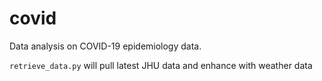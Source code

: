 # covid

Data analysis on COVID-19 epidemiology data.

`retrieve_data.py` will pull latest JHU data and enhance with weather data
